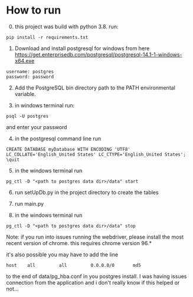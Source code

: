 # How to run

0. this project was build with python 3.8. run:
```buildoutcfg
pip install -r requirements.txt
```

1. Download and install postgresql for windows from here https://get.enterprisedb.com/postgresql/postgresql-14.1-1-windows-x64.exe
```buildoutcfg
username: postgres
password: password
```
2. Add the PostgreSQL bin directory path to the PATH environmental variable.

3. in windows terminal run:
```buildoutcfg
psql -U postgres
```
and enter your password

4. in the postgresql command line run
```buildoutcfg
CREATE DATABASE myDatabase WITH ENCODING 'UTF8' LC_COLLATE='English_United States' LC_CTYPE='English_United States';
\quit
```
5. in the windows terminal run 
```buildoutcfg
pg_ctl -D "<path to postgres data dir>/data" start
```

6. run setUpDb.py in the project directory to create the tables

7. run main.py

8. in the windows terminal run 
```buildoutcfg
pg_ctl -D "<path to postgres data dir>/data" stop
```

Note: if you run into issues running the webdriver, please install the most recent version of chrome. this requires chrome version 96.*

it's also possible you may have to add the line
```buildoutcfg
host  	all  		all 		0.0.0.0/0 		md5
```
to the end of data/pg_hba.conf in you postgres install. I was having issues connection from the application and i don't really know if this helped or not...
